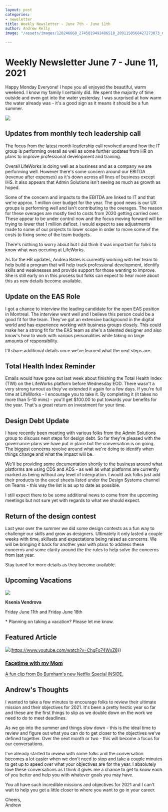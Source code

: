 ```yaml
---
layout: post
categories:
- newsletter
title: Weekly Newsletter - June 7th - June 11th
author: Andrew Kelly
image: "/assets/images/120246668_2745819492406518_2091150568427273073_n.jpg"

---
```

# **Weekly Newsletter June 7 - June 11, 2021**

Happy Monday Everyone! I hope you all enjoyed the beautiful, warm weekend. I know my family I certainly did. We spent the majority of time outside and even got into the water yesterday. I was surprised at how warm the water already was - it's a good sign as it means it should be a fun summer.

![](/assets/images/meeting-zoom.jpg)

##  Updates from monthly tech leadership call 

The focus from the latest month leadership call revolved around how the IT group is performing overall as well as some further updates from HR on plans to improve professional development and training.

Overall LifeWorks is doing well as a business and as a company we are performing well. However there's some concern around our EBITDA (revenue after expenses) as it's down across all lines of business except IHS. It also appears that Admin Solutions isn't seeing as much as growth as hoped. 

Some of the concern and impacts to the EBITDA are linked to IT and that we're approx. 1 million over budget for the year. The good news is our UX groups is performing well and isn't contributing to the overages. The reason for these overages are mostly tied to costs from 2020 getting carried over. These appear to be under control now and the focus moving forward will be trying to lower that 1 million deficet. I would expect to see adjustments made to some of our projects to lower scope in order to move some of the costs to fixing some of the team budgets.

There's nothing to worry about but I did think it was important for folks to know what was occuring at LifeWorks. 

As for the HR updates, Andrea Bates is currently working with her team to help build a program that will help track professional development, identify skills and weaknesses and provide support for those wanting to improve. She is still early on in this process but folks can expect to hear more about this as new details become available.


## Update on the EAS Role 

I got a chance to interview the leading candidate for the open EAS position in Montreal. The interview went well and I believe this person could be a good fit for the team. They've got an extensive background in the digital world and has experience working with business groups closely. This could make her a strong fit for the EAS team as she's a talented designer and also know's how to work with various personalities while taking on large amounts of responsibility.

I'll share additional details once we've learned what the next steps are.

## Total Health Index Reminder  

Emails would have gone out last week about finishing the Total Health Index (TWI) on the LifeWorks platform before Wednesday EOD. There wasn't a very strong turnout as they've extended it again for a few days. If you're full time at LifeWorks - I encourage you to take it. By completing it (it takes no more than 5-10 mins) - you'll get $100.00 to put towards your benefits for the year. That's a great return on investment for your time.

## Design Debt Update 

I have recently been meeting with various folks from the Admin Solutions group to discuss next steps for design debt. So far they're pleased with the governance plans we have put in place but the conversation is on going. The biggest concerns revolve around what we're doing to identify when things change and what the impact will be.

We'll be providing some documentation shortly to the business around what platforms are using CDS and ADS - as well as what platforms are currently marked as being without any level of intergration. I would ask folks just add their products to the excel sheets listed under the Design Systems channel on Teams - this way the list is as up to date as possible.

I still expect there to be some additional news to come from the upcoming meetings but not sure yet with regards to what we should expect.

### 

## Return of the design contest

Last year over the summer we did some design contests as a fun way to challenge our skills and grow as designers. Ultimately it only lasted a couple weeks with time, skillsets and expectations being raised as concerns. We will be bringing it back for another year with plans to address these concerns and some clarity around the the rules to help solve the concerns from last year.

Stay tuned for more details as they become available.

## 

## **Upcoming Vacations**

![](/assets/images/photo-1527179528411-4219e0714bcc.jpeg)

**Ksenia Vendrova**

Friday June 11th and Friday June 18th

\* Planning on taking a vacation? Please let me know.

## 

## Featured Article

![](/assets/images/youtube-clip-facetime-with-mom.png)(https://www.youtube.com/watch?v=ChgFo74WxZ8})

### [Facetime with my Mom](https://www.youtube.com/watch?v=ChgFo74WxZ8})

[A fun clip from Bo Burnham's new Netflix Special INSIDE. ](https://www.youtube.com/watch?v=ChgFo74WxZ8})

## Andrew's Thoughts

I wanted to take a few minutes to encourage folks to review their ultimate mission and their objectives for 2021. It's been a pretty hectic year so far and these are the first things to slip as we double down on the work we need to do to meet deadlines.

As we go into the summer and things slow down - this is the ideal time to review and figure out what you can do to get closer to the objectives we've defined together. Over the next month or two - this will become a focus for our conversations.

I've already started to review with some folks and the conversation becomes a lot easier when we don't need to stop and take a couple minutes to get up to speed over what your objectives are for the year. I absolutely love these conversations as I think it gives me a chance to get to know each of you better and help you with whatever goals you may have.

You all have such incredible missions and objectives for 2021 and I can't wait to help you get a little closer to where you want to go in your career.

Cheers,  
Andrew